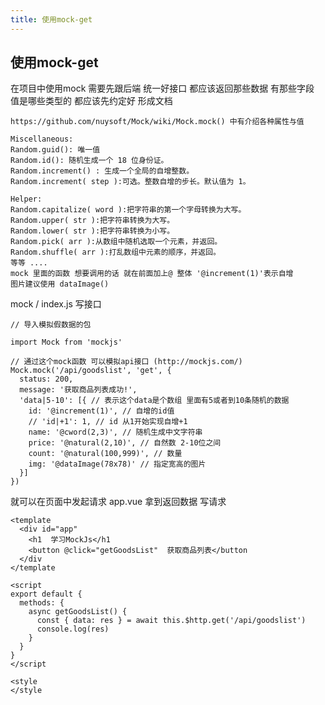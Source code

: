 ```yaml
---
title: 使用mock-get
---
```


## 使用mock-get

   在项目中使用mock 需要先跟后端 统一好接口 都应该返回那些数据 有那些字段 值是哪些类型的 都应该先约定好 形成文档

    https://github.com/nuysoft/Mock/wiki/Mock.mock() 中有介绍各种属性与值

```
Miscellaneous:
Random.guid(): 唯一值
Random.id(): 随机生成一个 18 位身份证。
Random.increment() : 生成一个全局的自增整数。
Random.increment( step ):可选。整数自增的步长。默认值为 1。

Helper:
Random.capitalize( word ):把字符串的第一个字母转换为大写。
Random.upper( str ):把字符串转换为大写。
Random.lower( str ):把字符串转换为小写。
Random.pick( arr ):从数组中随机选取一个元素，并返回。
Random.shuffle( arr ):打乱数组中元素的顺序，并返回。
等等 ....
mock 里面的函数 想要调用的话 就在前面加上@ 整体 '@increment(1)'表示自增
图片建议使用 dataImage()
```

   mock / index.js 写接口

```
// 导入模拟假数据的包

import Mock from 'mockjs'

// 通过这个mock函数 可以模拟api接口 (http://mockjs.com/)
Mock.mock('/api/goodslist', 'get', {
  status: 200,
  message: '获取商品列表成功!',
  'data|5-10': [{ // 表示这个data是个数组 里面有5或者到10条随机的数据
    id: '@increment(1)', // 自增的id值
    // 'id|+1': 1, // id 从1开始实现自增+1
    name: '@cword(2,3)', // 随机生成中文字符串
    price: '@natural(2,10)', // 自然数 2-10位之间
    count: '@natural(100,999)', // 数量
    img: '@dataImage(78x78)' // 指定宽高的图片
  }]
})

```

   就可以在页面中发起请求 app.vue 拿到返回数据 写请求

```
<template  
  <div id="app"  
    <h1  学习MockJs</h1  
    <button @click="getGoodsList"  获取商品列表</button  
  </div  
</template  

<script  
export default {
  methods: {
    async getGoodsList() {
      const { data: res } = await this.$http.get('/api/goodslist')
      console.log(res)
    }
  }
}
</script  

<style  
</style  
```